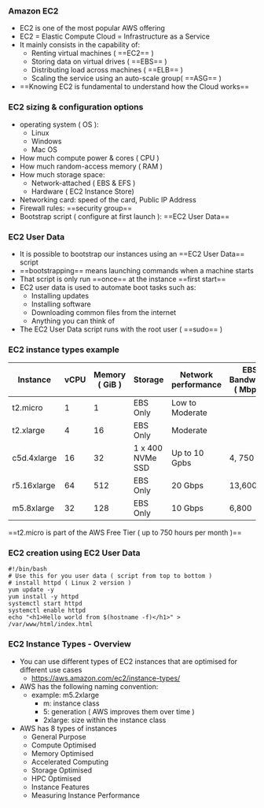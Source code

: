 

### Amazon EC2
- EC2  is one of the most popular AWS offering
- EC2 = Elastic Compute Cloud = Infrastructure as a Service
- It mainly consists in the capability of:
	- Renting virtual machines ( ==EC2== )
	- Storing data on virtual drives ( ==EBS== )
	- Distributing load across machines ( ==ELB== )
	- Scaling the service using an auto-scale group( ==ASG== )
- ==Knowing EC2 is fundamental to understand how the Cloud works==


### EC2 sizing & configuration options
- operating system ( OS ):
	- Linux
	- Windows
	- Mac OS
- How much compute power & cores ( CPU )
- How much random-access memory ( RAM )
- How much storage space:
	- Network-attached ( EBS & EFS )
	- Hardware ( EC2 Instance Store)
- Networking card: speed of the card, Public IP Address
- Firewall rules: ==security group==
- Bootstrap script ( configure at first launch ): ==EC2 User Data==

### EC2 User Data
- It is possible to bootstrap our instances using an ==EC2 User Data== script
- ==bootstrapping== means launching commands when a machine starts
- That script is only run ==once== at the instance ==first start==
- EC2 user data is used to automate boot tasks such as:
	- Installing updates
	- Installing software
	- Downloading common files from the internet
	- Anything you can think of
- The EC2 User Data script runs with the root user ( ==sudo== )

### EC2 instance types example

| Instance    | vCPU | Memory ( GiB ) | Storage          | Network performance | EBS Bandwidth ( Mbps ) |
| ----------- | ---- | -------------- | ---------------- | ------------------- | ---------------------- |
| t2.micro    | 1    | 1              | EBS Only         | Low to Moderate     |                        |
| t2.xlarge   | 4    | 16             | EBS Only         | Moderate            |                        |
| c5d.4xlarge | 16   | 32             | 1 x 400 NVMe SSD | Up to 10 Gpbs       | 4, 750                 |
| r5.16xlarge | 64   | 512            | EBS Only         | 20 Gbps             | 13,600                 |
| m5.8xlarge  | 32   | 128            | EBS Only         | 10 Gbps             | 6,800                  |
==t2.micro is part of the AWS Free Tier ( up to 750 hours per month )==


### EC2 creation using EC2 User Data
```
#!/bin/bash
# Use this for you user data ( script from top to bottom )
# install httpd ( Linux 2 version )
yum update -y
yum install -y httpd
systemctl start httpd
systemctl enable httpd
echo "<h1>Hello world from $(hostname -f)</h1>" > /var/www/html/index.html
```


### EC2 Instance Types - Overview
- You can use different types of EC2 instances that are optimised for different use cases
	- https://aws.amazon.com/ec2/instance-types/
- AWS has the following naming convention:
	- example: m5.2xlarge
		- m: instance class
		- 5: generation ( AWS improves them over time )
		- 2xlarge: size within the instance class
- AWS has 8 types of instances
	- General Purpose
	- Compute Optimised
	- Memory Optimised
	- Accelerated Computing
	- Storage Optimised
	- HPC Optimised
	- Instance Features
	- Measuring Instance Performance